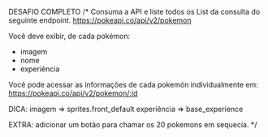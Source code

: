 DESAFIO COMPLETO
/\*
Consuma a API e liste todos os List da consulta do seguinte endpoint.
https://pokeapi.co/api/v2/pokemon

Você deve exibir, de cada pokémon:

- imagem
- nome
- experiência

Você pode acessar as informações de cada pokemón individualmente em:
https://pokeapi.co/api/v2/pokemon/:id

DICA:
imagem => sprites.front_default
experiência => base_experience

EXTRA: adicionar um botão para chamar os 20 pokemons em sequecia.
\*/
